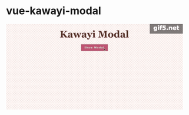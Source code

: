 # vue-kawayi-modal

![demo](https://github.com/tclyjy/vue-kawayi-modal/blob/master/examples/assets/demo.gif?raw=true)  
